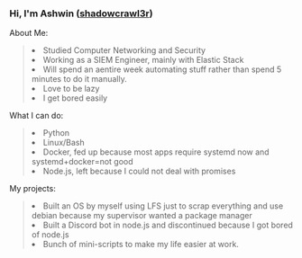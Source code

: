### Hi, I'm Ashwin ([shadowcrawl3r][website])
[website]: https://ashwinbelbase.com.np

About Me:
><li> Studied Computer Networking and Security</li>
><li> Working as a SIEM Engineer, mainly with Elastic Stack</li>
><li> Will spend an aentire week automating stuff rather than spend 5 minutes to do it manually.</li>
><li> Love to be lazy</li>  
><li> I get bored easily</li>

What I can do:
><li> Python</li>
><li> Linux/Bash</li>
><li> Docker, fed up because most apps require systemd now and systemd+docker=not good</li>
><li> Node.js, left because I could not deal with promises</li> 

My projects:
><li>Built an OS by myself using LFS just to scrap everything and use debian because my supervisor wanted a package manager</li>
><li>Built a Discord bot in node.js and discontinued because I got bored of node.js</li>
><li>Bunch of mini-scripts to make my life easier at work.
